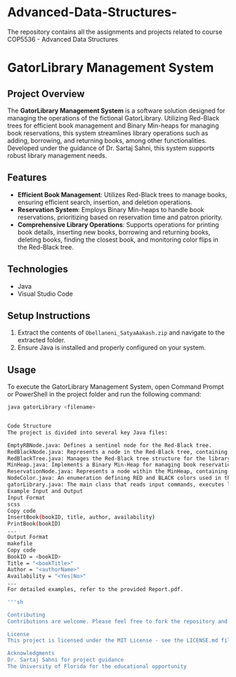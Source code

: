 # Advanced-Data-Structures-
The repository contains all the assignments and projects related to course COP5536 - Advanced Data Structures
# GatorLibrary Management System

## Project Overview
The **GatorLibrary Management System** is a software solution designed for managing the operations of the fictional GatorLibrary. Utilizing Red-Black trees for efficient book management and Binary Min-heaps for managing book reservations, this system streamlines library operations such as adding, borrowing, and returning books, among other functionalities. Developed under the guidance of Dr. Sartaj Sahni, this system supports robust library management needs.

## Features
- **Efficient Book Management**: Utilizes Red-Black trees to manage books, ensuring efficient search, insertion, and deletion operations.
- **Reservation System**: Employs Binary Min-heaps to handle book reservations, prioritizing based on reservation time and patron priority.
- **Comprehensive Library Operations**: Supports operations for printing book details, inserting new books, borrowing and returning books, deleting books, finding the closest book, and monitoring color flips in the Red-Black tree.

## Technologies
- Java
- Visual Studio Code

## Setup Instructions
1. Extract the contents of `Obellaneni_SatyaAakash.zip` and navigate to the extracted folder.
2. Ensure Java is installed and properly configured on your system.

## Usage
To execute the GatorLibrary Management System, open Command Prompt or PowerShell in the project folder and run the following command:

```sh
java gatorLibrary <filename>


Code Structure
The project is divided into several key Java files:

EmptyRBNode.java: Defines a sentinel node for the Red-Black tree.
RedBlackNode.java: Represents a node in the Red-Black tree, containing book information and reservation data.
RedBlackTree.java: Manages the Red-Black tree structure for the library system.
MinHeap.java: Implements a Binary Min-Heap for managing book reservations.
ReservationNode.java: Represents a node within the MinHeap, containing reservation details.
NodeColor.java: An enumeration defining RED and BLACK colors used in the Red-Black tree.
gatorLibrary.java: The main class that reads input commands, executes library operations, and generates an output file.
Example Input and Output
Input Format
scss
Copy code
InsertBook(bookID, title, author, availability)
PrintBook(bookID)
...
Output Format
makefile
Copy code
BookID = <bookID>
Title = "<bookTitle>"
Author = "<authorName>"
Availability = "<Yes|No>"
...
For detailed examples, refer to the provided Report.pdf.

'''sh

Contributing
Contributions are welcome. Please feel free to fork the repository and submit pull requests.

License
This project is licensed under the MIT License - see the LICENSE.md file for details.

Acknowledgments
Dr. Sartaj Sahni for project guidance
The University of Florida for the educational opportunity
